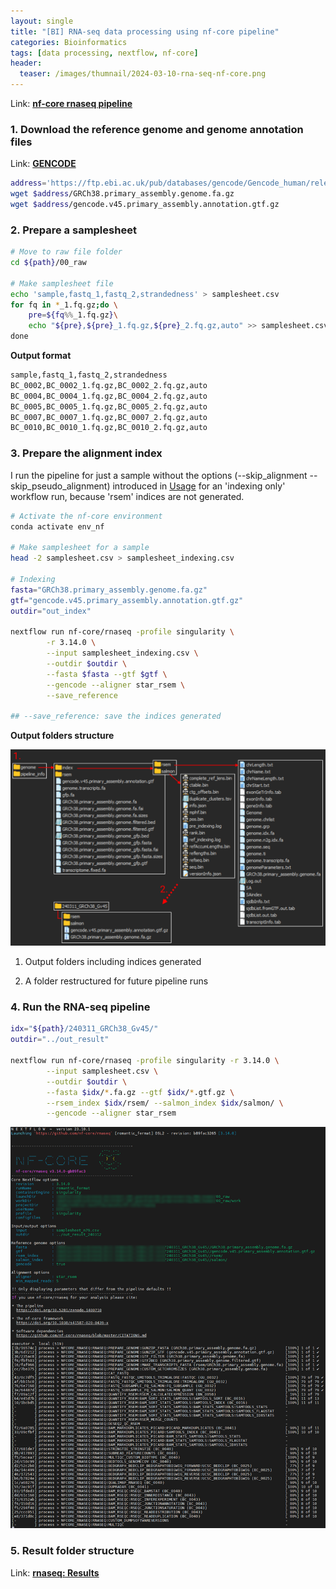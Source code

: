 ```yaml
---
layout: single
title: "[BI] RNA-seq data processing using nf-core pipeline"
categories: Bioinformatics
tags: [data processing, nextflow, nf-core]
header:
  teaser: /images/thumnail/2024-03-10-rna-seq-nf-core.png
---
```


Link: [**nf-core rnaseq pipeline**](https://nf-co.re/rnaseq)

### 1. Download the reference genome and genome annotation files

Link: [**GENCODE**](https://www.gencodegenes.org/#)

```bash
address='https://ftp.ebi.ac.uk/pub/databases/gencode/Gencode_human/release_45'
wget $address/GRCh38.primary_assembly.genome.fa.gz
wget $address/gencode.v45.primary_assembly.annotation.gtf.gz
```

### 2. Prepare a samplesheet

```bash
# Move to raw file folder
cd ${path}/00_raw

# Make samplesheet file
echo 'sample,fastq_1,fastq_2,strandedness' > samplesheet.csv
for fq in *_1.fq.gz;do \
    pre=${fq%%_1.fq.gz}\
    echo "${pre},${pre}_1.fq.gz,${pre}_2.fq.gz,auto" >> samplesheet.csv\
done
```

**Output format**

```tex
sample,fastq_1,fastq_2,strandedness
BC_0002,BC_0002_1.fq.gz,BC_0002_2.fq.gz,auto
BC_0004,BC_0004_1.fq.gz,BC_0004_2.fq.gz,auto
BC_0005,BC_0005_1.fq.gz,BC_0005_2.fq.gz,auto
BC_0007,BC_0007_1.fq.gz,BC_0007_2.fq.gz,auto
BC_0010,BC_0010_1.fq.gz,BC_0010_2.fq.gz,auto
```

### 3. Prepare the alignment index

I run the pipeline for just a sample without the options (--skip_alignment --skip_pseudo_alignment) introduced in [Usage](https://nf-co.re/rnaseq/3.14.0/docs/usage) for an 'indexing only' workflow run, because 'rsem' indices are not generated.

```bash
# Activate the nf-core environment
conda activate env_nf

# Make samplesheet for a sample
head -2 samplesheet.csv > samplesheet_indexing.csv

# Indexing
fasta="GRCh38.primary_assembly.genome.fa.gz"
gtf="gencode.v45.primary_assembly.annotation.gtf.gz"
outdir="out_index"

nextflow run nf-core/rnaseq -profile singularity \
        -r 3.14.0 \
        --input samplesheet_indexing.csv \
        --outdir $outdir \
        --fasta $fasta --gtf $gtf \
        --gencode --aligner star_rsem \
        --save_reference

## --save_reference: save the indices generated
```

**Output folders structure** 

![](../../images/2024-03-10-rna-seq-nf-core/2024-03-13-15-00-43-image.png)

1. Output folders including indices generated

2. A folder restructured for future pipeline runs

### 4. Run the RNA-seq pipeline

```bash
idx="${path}/240311_GRCh38_Gv45/"
outdir="../out_result"

nextflow run nf-core/rnaseq -profile singularity -r 3.14.0 \
        --input samplesheet.csv \
        --outdir $outdir \
        --fasta $idx/*.fa.gz --gtf $idx/*.gtf.gz \
        --rsem_index $idx/rsem/ --salmon_index $idx/salmon/ \
        --gencode --aligner star_rsem
```

![](../../images/2024-03-10-rna-seq-nf-core/2024-03-14-11-30-56-image.png)

### 5. Result folder structure

Link: [**rnaseq: Results**](https://nf-co.re/rnaseq/3.14.0/results/rnaseq/results-b89fac32650aacc86fcda9ee77e00612a1d77066)